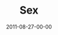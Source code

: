 ---
layout: message
category: message
series: "Collide"
title: "Sex"
date: 2011-08-27-00-00
message_id: 689
audio: "http://s3.amazonaws.com/crossroads-media/message/audio/collide03.mp3"
audio-duration: "47:35"
program: "http://s3.amazonaws.com/crossroads-media/documents/08_27-28_11Program.pdf"
description: "Brian Tome talks about sex and the powerful collisions that surround it."
video: "http://s3.amazonaws.com/crossroads-media/message/video/collide03.mp4"
video-duration: "47:41"
video-image: "http://s3.amazonaws.com/crossroads-media/images/collide03_still.jpg"
explicit: false
---